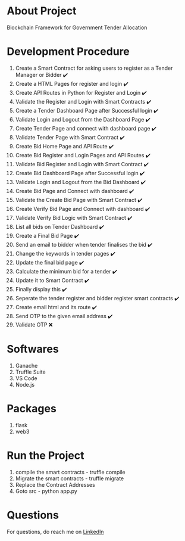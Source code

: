 # About Project
Blockchain Framework for Government Tender Allocation

# Development Procedure
1. Create a Smart Contract for asking users to register as a Tender Manager or Bidder :heavy_check_mark:
2. Create a HTML Pages for register and login :heavy_check_mark:
3. Create API Routes in Python for Register and Login :heavy_check_mark:
4. Validate the Register and Login with Smart Contracts :heavy_check_mark:
5. Create a Tender Dashboard Page after Successful login :heavy_check_mark:
6. Validate Login and Logout from the Dashboard Page :heavy_check_mark:
7. Create Tender Page and connect with dashboard page :heavy_check_mark:
8. Validate Tender Page with Smart Contract :heavy_check_mark:
9. Create Bid Home Page and API Route :heavy_check_mark:
10. Create Bid Register and Login Pages and API Routes :heavy_check_mark:
11. Validate Bid Register and Login with Smart Contract :heavy_check_mark:
12. Create Bid Dashboard Page after Successful login :heavy_check_mark:
13. Validate Login and Logout from the Bid Dashboard :heavy_check_mark:
14. Create Bid Page and Connect with dashboard  :heavy_check_mark:
15. Validate the Create Bid Page with Smart Contract :heavy_check_mark:
16. Create Verify Bid Page and Connect with dashboard :heavy_check_mark:
17. Validate Verify Bid Logic with Smart Contract :heavy_check_mark:
18. List all bids on Tender Dashboard :heavy_check_mark:
19. Create a Final Bid Page :heavy_check_mark:
20. Send an email to bidder when tender finalises the bid :heavy_check_mark:
21. Change the keywords in tender pages :heavy_check_mark:
22. Update the final bid page :heavy_check_mark:
23. Calculate the minimum bid for a tender :heavy_check_mark:
24. Update it to Smart Contract :heavy_check_mark:
25. Finally display this :heavy_check_mark:
26. Seperate the tender register and bidder register smart contracts :heavy_check_mark:
27. Create email html and its route :heavy_check_mark:
28. Send OTP to the given email address :heavy_check_mark:
29. Validate OTP :x:

# Softwares
1. Ganache
2. Truffle Suite
3. VS Code
4. Node.js

# Packages
1. flask
2. web3

# Run the Project
1. compile the smart contracts - truffle compile
2. Migrate the smart contracts - truffle migrate
3. Replace the Contract Addresses
3. Goto src - python app.py

# Questions
For questions, do reach me on <a href="https://linkedin.com/in/MadhuPIoT">LinkedIn</a>

